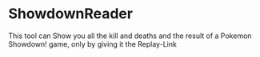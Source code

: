 # ShowdownReader
This tool can Show you all the kill and deaths and the result of a Pokemon Showdown! game, only by giving it the Replay-Link
